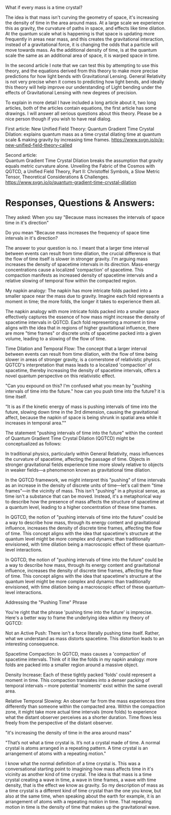 What if every mass is a time crystal?

The idea is that mass isn't curving the geometry of space, it's increasing the density of time in the area around mass. At a large scale we experience this as gravity, the curvature of paths in space, and effects like time dilation. At the quantum scale what is happening is that space is updating more frequently in areas near mass, and this creates the gravitational interaction, instead of a gravitational force, it is changing the odds that a particle will move towards mass. As the additional density of time, is at the quantum scale the same as an additional area of space, it is warped space in time.

In the second article I note that we can test this by attempting to use this theory, and the equations derived from this theory to make more precise predictions for how light bends with Gravitational Lensing. General Relativity is not very precise when it comes to predicting how light bends, and ideally this theory will help improve our understanding of Light bending under the effects of Gravitational Lensing with new degrees of precision.

To explain in more detail I have included a long article about it, two long articles, both of the articles contain equations, the first article has some drawings. I will answer all serious questions about this theory. Please be a nice person though if you wish to have real dialog.

First article:
New Unified Field Theory: Quantum Gradient Time Crystal Dilation: explains quantum mass as a time crystal dilating time at quantum scale & making gravity by increasing time frames. https://www.svgn.io/p/a-new-unified-field-theory-called 

Second article:  
Quantum Gradient Time Crystal Dilation breaks the assumption that gravity equals metric curvature alone.
Unveiling the Fabric of the Cosmos with QGTCD, a Unified Field Theory, Part II: Christoffel Symbols, a Slow Metric Tensor, Theoretical Considerations & Challenges. https://www.svgn.io/p/quantum-gradient-time-crystal-dilation

# Responses, Questions & Answers:

They asked: When you say "Because mass increases the intervals of space time in it's direction"

Do you mean "Because mass increases the frequency of space time intervals in it's direction?

The answer to your question is no. I meant that a larger time interval between events can result from time dilation, the crucial difference is that the flow of time itself is slower in stronger gravity. I'm arguing mass increases the density of spacetime intervals in its direction. Mass-energy concentrations cause a localized 'compaction' of spacetime. This compaction manifests as increased density of spacetime intervals and a relative slowing of temporal flow within the compacted region.

My napkin analogy: The napkin has more intricate folds packed into a smaller space near the mass due to gravity. Imagine each fold represents a moment in time; the more folds, the longer it takes to experience them all.

The napkin analogy with more intricate folds packed into a smaller space effectively captures the essence of how mass might increase the density of spacetime intervals in QGTCD. Each fold representing a moment in time aligns with the idea that in regions of higher gravitational influence, there are more "time frames" or discrete units of spacetime packed into a given volume, leading to a slowing of the flow of time.

Time Dilation and Temporal Flow: The concept that a larger interval between events can result from time dilation, with the flow of time being slower in areas of stronger gravity, is a cornerstone of relativistic physics. QGTCD's interpretation that mass leads to a localized 'compaction' of spacetime, thereby increasing the density of spacetime intervals, offers a novel quantum perspective on this relativistic effect.

"Can you expound on this? I'm confused what you mean by "pushing intervals of time into the future." how can you push time into the future? it is time itself.

“It is as if the kinetic energy of mass is pushing intervals of time into the future, slowing down time in the 3rd dimension, causing the gravitational affect, because the napkin of space is being shrunk in spatial area while it increases in temporal area.""

The statement "pushing intervals of time into the future" within the context of Quantum Gradient Time Crystal Dilation (QGTCD) might be conceptualized as follows:

In traditional physics, particularly within General Relativity, mass influences the curvature of spacetime, affecting the passage of time. Objects in stronger gravitational fields experience time more slowly relative to objects in weaker fields—a phenomenon known as gravitational time dilation.

In the QGTCD framework, we might interpret this "pushing" of time intervals as an increase in the density of discrete units of time—let's call them "time frames"—in the vicinity of mass. This isn't "pushing" in a physical sense, as time isn't a substance that can be moved. Instead, it's a metaphorical way to describe how the presence of mass affects the structure of spacetime at a quantum level, leading to a higher concentration of these time frames.

In QGTCD, the notion of "pushing intervals of time into the future" could be a way to describe how mass, through its energy content and gravitational influence, increases the density of discrete time frames, affecting the flow of time. This concept aligns with the idea that spacetime's structure at the quantum level might be more complex and dynamic than traditionally envisioned, with time dilation being a macroscopic effect of these quantum-level interactions.

In QGTCD, the notion of "pushing intervals of time into the future" could be a way to describe how mass, through its energy content and gravitational influence, increases the density of discrete time frames, affecting the flow of time. This concept aligns with the idea that spacetime's structure at the quantum level might be more complex and dynamic than traditionally envisioned, with time dilation being a macroscopic effect of these quantum-level interactions.

Addressing the "Pushing Time" Phrase

You're right that the phrase 'pushing time into the future' is  imprecise. Here's a better way to frame the underlying idea within my theory of QGTCD:

Not an Active Push: There isn't a force literally pushing time itself.  Rather, what we understand as mass distorts spacetime. This distortion leads to an interesting consequence.

Spacetime Compaction:  In QGTCD, mass causes a 'compaction' of spacetime intervals. Think of it like the folds in my napkin analogy: more folds are packed into a smaller region around a massive object.

Density Increase:   Each of these  tightly packed 'folds' could represent a moment in time. This compaction translates into a denser packing of temporal intervals –  more potential 'moments' exist within the same overall area.

Relative Temporal Slowing:  An observer far from the mass experiences time differently than someone within the compacted area. Within the compaction zone,  it might take more actual time intervals (more folds) to experience what the distant observer  perceives as a shorter duration. Time flows less freely from the  perspective of the distant observer.

"it's increasing the density of time in the area around mass"

"That’s not what a time crystal is. It’s not a crystal made of time. A normal crystal is atoms arranged in a repeating pattern. A time crystal is an arrangement of atoms with a repeating motion."

I know what the normal definition of a time crystal is. This was a conversational starting point to imagining how mass affects time in it's vicinity as another kind of time crystal. The idea is that mass is a time crystal creating a wave in time, a wave in time frames, a wave with time density, that is the effect we know as gravity. So my description of mass as a time crystal is a different kind of time crystal than the one you know, but also at the same time, when speaking about the earth for example, it is an arrangement of atoms with a repeating motion in time. That repeating motion in time is the density of time that makes up the gravitational wave.